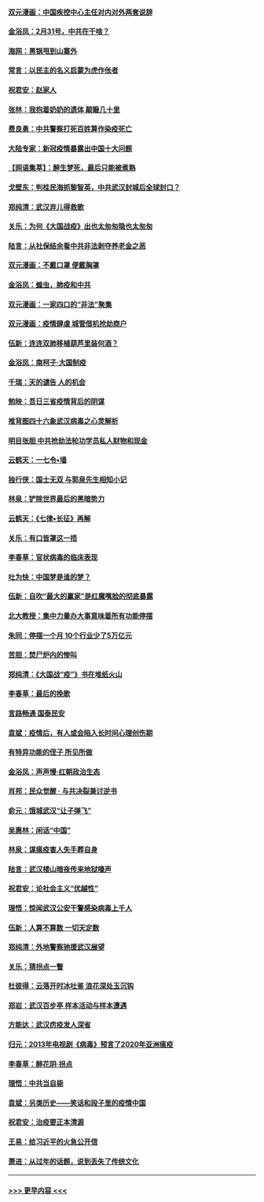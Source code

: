 #### [双元漫画：中国疾控中心主任对内对外两套说辞](../pages/nsc993/n11921994.md?t=03081232) 
#### [金浴凤：2月31号，中共在干啥？](../pages/nsc993/n11922706.md?t=03081232) 
#### [海网：黑锅甩到山寨外](../pages/nsc993/n11922688.md?t=03081232) 
#### [常言：以民主的名义启蒙为虎作伥者](../pages/nsc993/n11922217.md?t=03081232) 
#### [祝君安：赵家人](../pages/nsc993/n11922209.md?t=03081232) 
#### [张林：我抱着奶奶的遗体 颠簸几十里](../pages/nsc993/n11920945.md?t=03081232) 
#### [费良勇：中共警察打死百姓算作染疫死亡](../pages/nsc993/n11919264.md?t=03081232) 
#### [大陆专家：新冠疫情暴露出中国十大问题](../pages/nsc993/n11919187.md?t=03081232) 
#### [【网语集萃】：醉生梦死，最后只能被煮熟](../pages/nsc993/n11918994.md?t=03081232) 
#### [戈壁东：判桂民海抓黎智英，中共武汉封城后全球封口？](../pages/nsc993/n11917982.md?t=03081232) 
#### [郑纯清：武汉弃儿得救歌](../pages/nsc993/n11917881.md?t=03081232) 
#### [关乐：为何《大国战疫》出也太匆匆隐也太匆匆](../pages/nsc993/n11917792.md?t=03081232) 
#### [陆言：从社保结余看中共非法剥夺养老金之恶](../pages/nsc993/n11917084.md?t=03081232) 
#### [双元漫画：不戴口罩 便戴胸罩](../pages/nsc993/n11916447.md?t=03081232) 
#### [金浴凤：蝗虫，肺疫和中共](../pages/nsc993/n11916904.md?t=03081232) 
#### [双元漫画：一家四口的“非法”聚集](../pages/nsc993/n11916378.md?t=03081232) 
#### [双元漫画：疫情肆虐 城管借机抢劫商户](../pages/nsc993/n11916310.md?t=03081232) 
#### [伍新：连连双肺移植葫芦里装何酒？](../pages/nsc993/n11913667.md?t=03081232) 
#### [金浴凤：南柯子·大国制疫](../pages/nsc993/n11913657.md?t=03081232) 
#### [千瑞：天的谴告  人的机会](../pages/nsc993/n11913309.md?t=03081232) 
#### [勉映：吾日三省疫情背后的阴谋](../pages/nsc993/n11913079.md?t=03081232) 
#### [推背图四十六象武汉病毒之心灵解析](../pages/nsc993/n11911761.md?t=03081232) 
#### [明目张胆 中共抢劫法轮功学员私人财物和现金](../pages/nsc993/n11910262.md?t=03081232) 
#### [云鹤天：一七令▪墙](../pages/nsc993/n11910627.md?t=03081232) 
#### [独行侠：国士无双 与郭泉先生相知小记](../pages/nsc993/n11910613.md?t=03081232) 
#### [林泉：铲除世界最后的黑暗势力](../pages/nsc993/n11909320.md?t=03081232) 
#### [云鹤天：《七律▪长征》再解](../pages/nsc993/n11909327.md?t=03081232) 
#### [关乐：有口皆罩这一捂](../pages/nsc993/n11908393.md?t=03081232) 
#### [李春草：官状病毒的临床表现](../pages/nsc993/n11908339.md?t=03081232) 
#### [吐为快：中国梦是谁的梦？](../pages/nsc993/n11906564.md?t=03081232) 
#### [伍新：自吹“最大的赢家”是红魔嘴脸的彻底暴露](../pages/nsc993/n11906407.md?t=03081232) 
#### [北大教授：集中力量办大事意味着所有功能停摆](../pages/nsc993/n11904800.md?t=03081232) 
#### [朱同：停摆一个月 10个行业少了5万亿元](../pages/nsc993/n11904498.md?t=03081232) 
#### [苦胆：焚尸炉内的惨叫](../pages/nsc993/n11904479.md?t=03081232) 
#### [郑纯清：《大国战“疫”》书在堆纸火山](../pages/nsc993/n11904450.md?t=03081232) 
#### [李春草：最后的挽歌](../pages/nsc993/n11904441.md?t=03081232) 
#### [言路畅通 国泰民安](../pages/nsc993/n11904222.md?t=03081232) 
#### [袁斌：疫情后，有人或会陷入长时间心理创伤期](../pages/nsc993/n11901514.md?t=03081232) 
#### [有特异功能的侄子 所见所做](../pages/nsc993/n11901154.md?t=03081232) 
#### [金浴凤：声声慢‧红朝政治生态](../pages/nsc993/n11899553.md?t=03081232) 
#### [肖邦：民众觉醒 · 与共决裂兼讨逆书](../pages/nsc993/n11898435.md?t=03081232) 
#### [俞元：饿城武汉“让子弹飞”](../pages/nsc993/n11898344.md?t=03081232) 
#### [吴惠林：闲话“中国”](../pages/nsc993/n11898182.md?t=03081232) 
#### [林泉：谋瘟疫害人失手葬自身](../pages/nsc993/n11897892.md?t=03081232) 
#### [陆言：武汉楼山暗夜传来地狱嚎声](../pages/nsc993/n11897033.md?t=03081232) 
#### [祝君安：论社会主义“优越性”](../pages/nsc993/n11897005.md?t=03081232) 
#### [理悟：惊闻武汉公安干警感染病毒上千人](../pages/nsc993/n11896947.md?t=03081232) 
#### [伍新：人算不算数 一切天定数](../pages/nsc993/n11893372.md?t=03081232) 
#### [郑纯清：外地警察驰援武汉展望](../pages/nsc993/n11893115.md?t=03081232) 
#### [关乐：猜拐点一瞥](../pages/nsc993/n11893020.md?t=03081232) 
#### [杜彼得：云落开时冰吐鉴 浪花深处玉沉钩](../pages/nsc993/n11892107.md?t=03081232) 
#### [郑岩：武汉百步亭 样本活动与样本遭遇](../pages/nsc993/n11892310.md?t=03081232) 
#### [方能达：武汉疠疫发人深省](../pages/nsc993/n11891376.md?t=03081232) 
#### [归元：2013年电视剧《病毒》预言了2020年亚洲瘟疫](../pages/nsc993/n11891126.md?t=03081232) 
#### [李春草：醉花阴·拐点](../pages/nsc993/n11890567.md?t=03081232) 
#### [理悟：中共当自毙](../pages/nsc993/n11890559.md?t=03081232) 
#### [袁斌：另类历史——笑话和段子里的疫情中国](../pages/nsc993/n11889243.md?t=03081232) 
#### [祝君安：治疫要正本清源](../pages/nsc993/n11889085.md?t=03081232) 
#### [王易：给习近平的火急公开信](../pages/nsc993/n11888225.md?t=03081232) 
#### [萧进：从过年的话题，说到丢失了传统文化](../pages/nsc993/n11887732.md?t=03081232) 

----
#### [ >>> 更早内容 <<< ](../indexes/nsc993-earlier.md)
